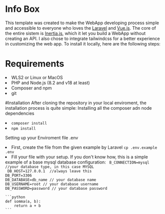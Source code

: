 # Info Box
This template was created to make the WebApp developing process simple and accessible to everyone who loves the [Laravel]([url](https://laravel.com/)) and [Vue.js]([url](https://vuejs.org/)). 
The core of the entire sistem is [Inertia.js]([url](https://inertiajs.com/)), which it let you build a WebApp without creating an API. I also chose to integrate tailwindcss for a better experience in customizing the web app. To install it locally, here are the following steps:

# Requirements
<li>WLS2 or Linux or MacOS</li>
<li>PHP and Node.js (8.2 and v18 at least)</li>
<li>Composer and npm</li>
<li>git</li>

#Installation
After cloning the repository in your local enviroment, the installation process is quite simple:
Installing all the composer adn node dependencies
<li><code>composer install</code></li>
<li><code>npm install</code></li>

Setting up your Enviroment file .env
<li>First, create the file from the given example by Laravel <code>cp .env.example .env</code></li>
<li>
    Fill your file with your setup. If you don't know how, this is a simple example of a base mysql database configuration:
    <code> B_CONNECTION=mysql  //your database type, in this case MYSQL <br/> DB_HOST=127.0.0.1  //always leave this<br/>DB_PORT=3306<br/>DB_DATABASE=db_name // your database name<br/>DB_USERNAME=root // your database username<br/>DB_PASSWORD=password // your database password</code>

    ```python
    def somma(a, b):
        return a + b
    ```
</li>
